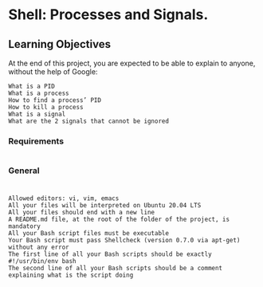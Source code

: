 # Shell: Processes and Signals.

## Learning Objectives
At the end of this project, you are expected to be able to explain to anyone, without the help of Google:

```
What is a PID
What is a process
How to find a process’ PID
How to kill a process
What is a signal
What are the 2 signals that cannot be ignored

```
### Requirements
#
### General
#
 
 ```
Allowed editors: vi, vim, emacs
All your files will be interpreted on Ubuntu 20.04 LTS
All your files should end with a new line
A README.md file, at the root of the folder of the project, is mandatory
All your Bash script files must be executable
Your Bash script must pass Shellcheck (version 0.7.0 via apt-get) without any error
The first line of all your Bash scripts should be exactly #!/usr/bin/env bash
The second line of all your Bash scripts should be a comment explaining what is the script doing
```

